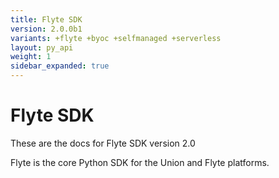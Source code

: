 ```yaml
---
title: Flyte SDK
version: 2.0.0b1
variants: +flyte +byoc +selfmanaged +serverless
layout: py_api
weight: 1
sidebar_expanded: true
---
```


# Flyte SDK

These are the docs for Flyte SDK version 2.0

Flyte is the core Python SDK for the Union and Flyte platforms.




